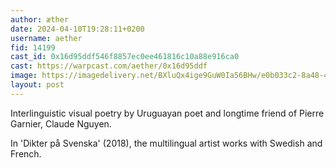 ```yaml
---
author: æther
date: 2024-04-10T19:28:11+0200
username: aether
fid: 14199
cast_id: 0x16d95ddf546f8857ec0ee461816c10a88e916ca0
cast: https://warpcast.com/aether/0x16d95ddf
image: https://imagedelivery.net/BXluQx4ige9GuW0Ia56BHw/e0b033c2-8a48-4346-a4a3-e839cbb67900/original
layout: post
---
```

Interlinguistic visual poetry by Uruguayan poet and longtime friend of Pierre Garnier, Claude Nguyen.   
  
In 'Dikter på Svenska' (2018), the multilingual artist works with Swedish and French.  

<img src='https://imagedelivery.net/BXluQx4ige9GuW0Ia56BHw/e0b033c2-8a48-4346-a4a3-e839cbb67900/original' alt='' referrerpolicy='no-referrer'/>